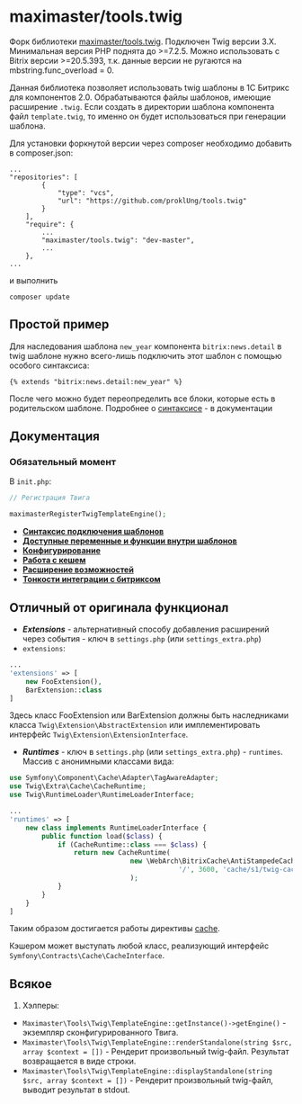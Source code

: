 # maximaster/tools.twig

Форк библиотеки [maximaster/tools.twig](https://github.com/maximaster/tools.twig). Подключен Twig версии 3.X. Минимальная версия PHP поднята до >=7.2.5. Можно использовать с Bitrix версии >=20.5.393, т.к. данные версии не ругаются на mbstring.func_overload = 0.

Данная библиотека позволяет использовать twig шаблоны в 1С Битрикс для компонентов 2.0. Обрабатываются файлы шаблонов, имеющие расширение `.twig`. Если создать в директории шаблона компонента файл `template.twig`, то именно он будет использоваться при генерации шаблона.

Для установки форкнутой версии через composer необходимо добавить в composer.json:

```
...
"repositories": [
        {
            "type": "vcs",
            "url": "https://github.com/proklUng/tools.twig"
        }
    ],
    "require": {
        ...
        "maximaster/tools.twig": "dev-master",
        ...
    },
...
```

и выполнить

```
composer update
```

## Простой пример

Для наследования шаблона `new_year` компонента `bitrix:news.detail` в twig шаблоне нужно всего-лишь подключить этот шаблон с помощью особого синтаксиса:

```twig
{% extends "bitrix:news.detail:new_year" %}
```
После чего можно будет переопределить все блоки, которые есть в родительском шаблоне. Подробнее о [синтаксисе](docs/syntax.md) - в документации

## Документация 

### Обязательный момент

В `init.php`:

```php
// Регистрация Твига

maximasterRegisterTwigTemplateEngine();
```


* **[Синтаксис подключения шаблонов](docs/syntax.md)**
* **[Доступные переменные и функции внутри шаблонов](docs/twig_extension.md)**
* **[Конфигурирование](docs/configuration.md)**
* **[Работа с кешем](docs/working_with_cache.md)**
* **[Расширение возможностей](docs/extend.md)**
* **[Тонкости интеграции с битриксом](docs/bitrix_pitfalls.md)**

## Отличный от оригинала функционал

- ***Extensions*** - альтернативный способу добавления расширений через события - ключ в `settings.php` (или `settings_extra.php`)
 - `extensions`:
 
 ```php
 ...
 'extensions' => [
     new FooExtension(),
     BarExtension::class
 ]    
 ```

Здесь класс FooExtension или BarExtension должны быть наследниками класса `Twig\Extension\AbstractExtension` 
или имплементировать интерфейс `Twig\Extension\ExtensionInterface`.

- ***Runtimes*** - ключ в `settings.php` (или `settings_extra.php`) - `runtimes`. Массив с анонимными классами
 вида:

```php
use Symfony\Component\Cache\Adapter\TagAwareAdapter;
use Twig\Extra\Cache\CacheRuntime;
use Twig\RuntimeLoader\RuntimeLoaderInterface;

...
'runtimes' => [
    new class implements RuntimeLoaderInterface {
        public function load($class) {
            if (CacheRuntime::class === $class) {
                return new CacheRuntime(
                              new \WebArch\BitrixCache\AntiStampedeCacheAdapter(
                                          '/', 3600, 'cache/s1/twig-cache'
                              );
            }
        }
    }
]    
```

Таким образом достигается работы директивы [cache](https://twig.symfony.com/doc/3.x/tags/cache.html).

Кэшером может выступать любой класс, реализующий интерфейс `Symfony\Contracts\Cache\CacheInterface`.

## Всякое

1) Хэлперы:

 - `Maximaster\Tools\Twig\TemplateEngine::getInstance()->getEngine()` - экземпляр сконфигурированного Твига. 
 - `Maximaster\Tools\Twig\TemplateEngine::renderStandalone(string $src, array $context = [])` - Рендерит произвольный 
 twig-файл. Результат возвращается в виде строки.
 - `Maximaster\Tools\Twig\TemplateEngine::displayStandalone(string $src, array $context = [])` - Рендерит произвольный twig-файл, 
 выводит результат в stdout.   